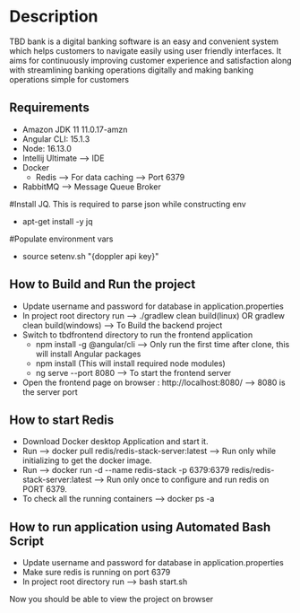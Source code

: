 # Description
TBD bank is a digital banking software is an easy and convenient system which helps customers to navigate easily using user friendly interfaces.  It aims for continuously improving customer experience and satisfaction along with streamlining banking operations digitally and making banking operations simple for customers


## Requirements
- Amazon JDK 11 11.0.17-amzn
- Angular CLI: 15.1.3  
- Node: 16.13.0
- Intellij Ultimate --> IDE
- Docker
  - Redis --> For data caching --> Port 6379
- RabbitMQ -->  Message Queue Broker


#Install JQ. This is required to parse json while constructing env
- apt-get install -y jq


#Populate environment vars
- source setenv.sh  "{doppler api key}"

## How to Build and Run the project
- Update username and password for database in application.properties
- In project root directory run --> ./gradlew clean build(linux) OR gradlew clean build(windows) --> To Build the backend project
- Switch to tbdfrontend directory to run the frontend application
  - npm install -g @angular/cli --> Only run the first time after clone, this will install Angular packages
  - npm install (This will install required node modules)
  - ng serve --port 8080 --> To start the frontend server
- Open the frontend page on browser : http://localhost:8080/ --> 8080 is the server port

## How to start Redis
- Download Docker desktop Application and start it.
- Run --> docker pull redis/redis-stack-server:latest --> Run only while initializing to get the docker image.
- Run --> docker run -d --name redis-stack -p 6379:6379 redis/redis-stack-server:latest --> Run only once to configure and run redis on PORT 6379.
- To check all the running containers --> docker ps -a

## How to run application using Automated Bash Script
- Update username and password for database in application.properties
- Make sure redis is running on port 6379
- In project root directory run --> bash start.sh

Now you should be able to view the project on browser
